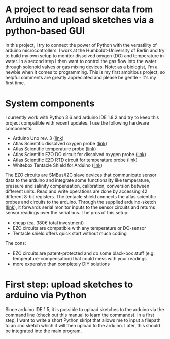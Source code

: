 # A project to read sensor data from Arduino and upload sketches via a python-based GUI
In this project, I try to connect the power of Python with the versatility of arduino microcontrollers. I work at the Humboldt-University of Berlin and try to build my own setup to monitor dissolved oxygen (DO) and temperature in water. In a second step I then want to control the gas flow into the water through solenoid valves or gas mixing devices.
Note: as a biologist, I'm a newbie when it comes to programming. This is my first ambitious project, so helpful comments are greatly appreciated and please be gentle - it's my first time.

# System components
I currently work with Python 3.6 and arduino IDE 1.8.2 and try to keep this project compatible with recent updates. 
I use the following hardware components:
- Arduino Uno rev. 3 ([link](https://store.arduino.cc/arduino-uno-rev3))
- Atlas Scientific dissolved oxygen probe ([link](https://www.atlas-scientific.com/product_pages/probes/do_probe.html))
- Atlas Scientific temperature probe ([link](https://www.atlas-scientific.com/product_pages/probes/pt1000.html))
- Atlas Scientific EZO DO circuit for dissolved oxygen probe ([link](https://www.atlas-scientific.com/product_pages/circuits/ezo_do.html))
- Atlas Scientific EZO RTD circuit for temperature probe ([link](https://www.atlas-scientific.com/product_pages/circuits/ezo_rtd.html))
- Whitebox Tentacle Shield for Arduino ([link](https://www.whiteboxes.ch/shop/tentacle/))

The EZO circuits are SMBus/I2C slave devices that communicate sensor data to the arduino and integrate some functionality like temperature, pressure and salinity compensation, calibration, conversion between different units. Read and write operations are done by accessing 42 different 8-bit registers. The tentacle shield connects the atlas scientific probes and circuits to the arduino. Through the supplied arduino-sketch ([link](https://raw.githubusercontent.com/whitebox-labs/tentacle-examples/master/arduino/tentacle-setup/tentacle_setup/tentacle_setup.ino)), it forwards serial monitor inputs to the sensor circuits and returns sensor readings over the serial bus. 
The pros of this setup:
- cheap (ca. 380€ total investment)
- EZO circuits are compatible with any temperature or DO-sensor
- Tentacle shield offers quick start without much coding

The cons:
- EZO circuits are patent-protected and do some black-box stuff (e.g. temperature-compensation) that could mess with your readings
- more expensive than completely DIY solutions

# First step: upload sketches to arduino via Python
Since arduino IDE 1.5, it is possible to upload sketches to the arduino via the command line (check out [this](https://github.com/arduino/Arduino/blob/master/build/shared/manpage.adoc) manual to learn the commands). In a first step, I want to write a short Python skript that allows me to input a filepath to an .ino sketch which it will then upload to the arduino. Later, this should be integrated into the main program.
